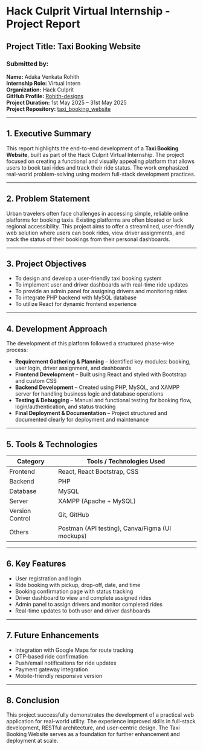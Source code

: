 # Hack Culprit Virtual Internship - Project Report

## Project Title: Taxi Booking Website

### Submitted by:
**Name:** Adaka Venkata Rohith  
**Internship Role:** Virtual Intern  
**Organization:** Hack Culprit  
**GitHub Profile:** [Rohith-designs](https://github.com/Rohith-designs)  
**Project Duration:** 1st May 2025 – 31st May 2025  
**Project Repository:** [taxi_booking_website](https://github.com/Rohith-designs/taxi_booking_website)

---

## 1. Executive Summary

This report highlights the end-to-end development of a **Taxi Booking Website**, built as part of the Hack Culprit Virtual Internship. The project focused on creating a functional and visually appealing platform that allows users to book taxi rides and track their ride status. The work emphasized real-world problem-solving using modern full-stack development practices.

---

## 2. Problem Statement

Urban travelers often face challenges in accessing simple, reliable online platforms for booking taxis. Existing platforms are often bloated or lack regional accessibility. This project aims to offer a streamlined, user-friendly web solution where users can book rides, view driver assignments, and track the status of their bookings from their personal dashboards.

---

## 3. Project Objectives

- To design and develop a user-friendly taxi booking system  
- To implement user and driver dashboards with real-time ride updates  
- To provide an admin panel for assigning drivers and monitoring rides  
- To integrate PHP backend with MySQL database  
- To utilize React for dynamic frontend experience  

---

## 4. Development Approach

The development of this platform followed a structured phase-wise process:

- **Requirement Gathering & Planning** – Identified key modules: booking, user login, driver assignment, and dashboards  
- **Frontend Development** – Built using React and styled with Bootstrap and custom CSS  
- **Backend Development** – Created using PHP, MySQL, and XAMPP server for handling business logic and database operations  
- **Testing & Debugging** – Manual and functional testing for booking flow, login/authentication, and status tracking  
- **Final Deployment & Documentation** – Project structured and documented clearly for deployment and maintenance  

---

## 5. Tools & Technologies

| Category        | Tools / Technologies Used                     |
|----------------|------------------------------------------------|
| Frontend       | React, React Bootstrap, CSS                   |
| Backend        | PHP                                            |
| Database       | MySQL                                          |
| Server         | XAMPP (Apache + MySQL)                         |
| Version Control| Git, GitHub                                    |
| Others         | Postman (API testing), Canva/Figma (UI mockups) |

---

## 6. Key Features

- User registration and login  
- Ride booking with pickup, drop-off, date, and time  
- Booking confirmation page with status tracking  
- Driver dashboard to view and complete assigned rides  
- Admin panel to assign drivers and monitor completed rides  
- Real-time updates to both user and driver dashboards

---

## 7. Future Enhancements

- Integration with Google Maps for route tracking  
- OTP-based ride confirmation  
- Push/email notifications for ride updates  
- Payment gateway integration  
- Mobile-friendly responsive version  

---

## 8. Conclusion

This project successfully demonstrates the development of a practical web application for real-world utility. The experience improved skills in full-stack development, RESTful architecture, and user-centric design. The Taxi Booking Website serves as a foundation for further enhancement and deployment at scale.


